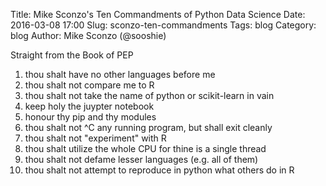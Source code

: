Title: Mike Sconzo's Ten Commandments of Python Data Science
Date: 2016-03-08 17:00
Slug: sconzo-ten-commandments
Tags: blog
Category: blog
Author: Mike Sconzo (@sooshie)

Straight from the Book of PEP

1. thou shalt have no other languages before me
2. thou shalt not compare me to R
3. thou shalt not take the name of python or scikit-learn in vain
4. keep holy the juypter notebook
5. honour thy pip and thy modules
6. thou shalt not ^C any running program, but shall exit cleanly
7. thou shalt not "experiment" with R
8. thou shalt utilize the whole CPU for thine is a single thread
9. thou shalt not defame lesser languages (e.g. all of them)
10. thou shalt not attempt to reproduce in python what others do in R
